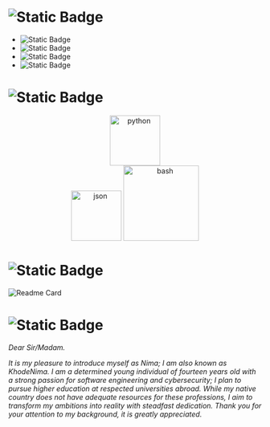 
# ![Static Badge](https://img.shields.io/badge/Informations-%238B0000?style=soci&logoColor=country&color=%238B0000)



- ![Static Badge](https://img.shields.io/badge/Nima-%238B0000?style=soci&label=Name&color=%238B0000)
- ![Static Badge](https://img.shields.io/badge/14-%238B0000?style=soci&logoColor=%238B0000&label=Age&color=%238B0000)
- ![Static Badge](https://img.shields.io/badge/Iran-%238B0000?style=soci&logoColor=country&label=Motherland%20%3A%20&color=%238B0000)
- ![Static Badge](https://img.shields.io/badge/Software%20engineering,%20%20CyberSecurity-%238B0000?style=soci&logoColor=country&label=Interested%20in%20%3A%20&color=%238B0000)



# ![Static Badge](https://img.shields.io/badge/Skills_and_competencies-%238B0000?style=soci&logoColor=country&color=%238B0000)



<p align="center">
    <img src="https://github.com/KhodeNima/KhodeNima/blob/Main.Project/pictures/python.png" alt="python" width="100" />
    <br>
    <img src="https://github.com/KhodeNima/KhodeNima/blob/Main.Project/pictures/json.png" alt="json" width="100" />
    <img src="https://github.com/KhodeNima/KhodeNima/blob/Main.Project/pictures/bash.png" alt="bash" width="150" />

</p>


</pre>


# ![Static Badge](https://img.shields.io/badge/Currently_working_on-%238B0000?style=soci&logoColor=country&color=%238B0000)



![Readme Card](https://github-readme-stats.vercel.app/api/pin/?username=KhodeNima&repo=NyvoHabit&theme=shadow_red)
    


# ![Static Badge](https://img.shields.io/badge/Description-%238B0000?style=soci&logoColor=country&color=%238B0000)




*Dear Sir/Madam.*

*It is my pleasure to introduce myself as Nima; I am also known as KhodeNima. I am a determined young individual of fourteen years old with a strong passion for software engineering and cybersecurity; I plan to pursue higher education at respected universities abroad. While my native country does not have adequate resources for these professions, I aim to transform my ambitions into reality with steadfast dedication. Thank you for your attention to my background, it is greatly appreciated.*

